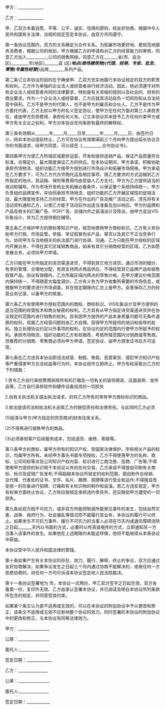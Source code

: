
 


甲方：_____________


乙方：_____________


甲、乙双方本着自愿、平等、公平、诚实、信用的原则，经友好协商，根据中华人民共和国有关法律、法规的规定签定本协议，由双方共同遵守。


第一条协议范围内，双方的关系确定为合作关系。为拓展市场更好地、更规范地服务消费者，根据公司的规划，甲方根据乙方的申请和对乙方的经营能力的审核，同意乙方加入___________公司的销售网络。同意乙方在_______省(市、自治区)_________市(地区)_______县 (区)_______地点(商场建筑物)(代理、经销、专卖、批发、零售)专属性经营(_______)品牌________系列产品。


第二条订立本协议的目的在于确保甲、乙双方忠实地履行本协议规定的双方的职责和权利。乙方作为单独的企业法人或经营者进行经济活动。因此，他必须遵守对所有企业法人或经营者共同的法律要求，特别是有关资格的规则以及社会的、财务的商业要求。作为一个企业法人或经营者，乙方应就其活动自负一切风险和从合法经营中获利。乙方不是甲方的代理人，也不是甲方的雇员和合伙人。乙方不是作为甲方委托代表，乙方无权以甲方的名义签定协议，使甲方在任何方面对第三人承担责任，或由甲方负担费用，承担任何义务。订立本协议并未授予乙方任何约束甲方或甲方有关企业之权利，甲方对本协议任何条款有最终的解释权。


第三条有效期从_______年_____月_____日至_______年_____月_____日，由签约日计。除非本协议提前终止，乙方可在协议有效期满前三个月向甲方提出延长协议合作的书面请求，经甲方同意，可以续签《__________合作协议书》。


第四条甲方为使乙方所辖区域更好运营，开发和提供适销产品，保证产品质量符合标准，合理定价，最大限度保证乙方的供应。在本协议期间，甲方承诺，积极协助承担市场物流、组织功能乙方按甲方规划进行市场设计和拓展市场网络。甲方承诺在乙方要求下，可为乙方代办货物托运及相应事项，用乙方要求的方式运输到乙方所指定的地点，其运输、保险等费用均由受益人乙方支付。甲方为乙方提供适当的培训和辅导。作为市场开发和业务拓展必备条件，以保证整个系统持续统一。甲方负责组织品牌宣传，并协同承担市场物流、组织功能的乙方开展区域性的促销活动，最大限度地支持乙方的经营。甲方在作出的广告及推广活动之前，须先将有关活动资料通知乙方，以使乙方能于活动前作出适当准备及加以响应。甲方的品牌和产品及相关的灯箱广告、POP广告、店铺内外之装潢设计及陈设，由甲方定出VIS 形象设计，并为乙方提供相应辅导。


第五条乙方保护甲方的商标等知识产权，规范地使用甲方商标标识。乙方有义务协助甲方打假、市场监管。举报、举证假冒伪劣产品、窜货以及其它不正当竞争行为。协同甲方与当地相关的执法部门进行协调、沟通。乙方只能在甲方授权的区域内开展业务，不得在其它区域销售商品，如未有其它分销商经营的区域，乙方如愿发展业务，必须向甲方申请。


乙方只能在甲方所指定的进货渠道进货，不得到其它地方进货。通过市场的细分、有序的管理、合理地分配，有效支持网点商品供应，不得经营其它品牌产品和销售假冒产品。协议有效期内，乙方所属区域内网点的零售价格，在甲方建议价格范围内保持统一，不得随意大幅度调价。乙方有义务为甲方收集所需要的市场信息，或根据甲方的要求进行市场调查，并在规定期限内汇总上报甲方。妥善保存乙方的经营业务记录，以备甲方的核查。


第六条乙方有使用甲方授权范围内的商标、商标标识、VIS形象设计及甲方提供的适当范围的经营技术和商业秘密的权利。乙方具有从甲方指定进货渠道进货并在协议规定的范围内进行销售的权利。具有因甲方提供的产品本身质量问题可无条件退换的权利，但属乙方经营问题则由乙方自理。获得甲方所提供的培训和指导的权利。独立处理协议约定以外事项的权利。在协议约定的范围内行使甲方所赋予的权利。承担市场物流、组织功能的乙方有权推荐、考核所辖范围内分销商或零售商。但推荐的分销商、零售商必须向甲方申请，签定协议、由甲方颁发证书后方可运营。


第七条在乙方违背本协议即违法经营、制假、售假、恶意窜货、侵犯甲方知识产权等严重侵害甲方合法权益等行为时，本协议视作立即终止。甲方有权采取对乙方的下列措施：


1.责令乙方自行承担费用拆除所有的灯箱及一切有关的装饰用具、店面装修、宣传品等。乙方自行承担软件和硬件设备投资的一切损失


2.向有关执法机关提出执法请求，封存乙方所有的带有甲方商标标识的商品。


3.依法提请司法和执法机关追索乙方的赔偿责任和法律责任。与此同时乙方必须


(1)结清与甲方(甲方指定的供货商)的财务往来关系。


(2)不得再进行销售甲方的商品。


(3)必须承担客户后续服务成本，包括退货、维修、索赔等。


第八条甲方的商标，属甲方所有的知识产权，受国家法律保护。所有相关产品的标识，均属甲方所有。未经甲方事先书面专项授权，乙方不得使用甲方的名称、商标、公司司标等涉及公司知识产权内容、标识进行工商注册、招商、广告等;不得使用甲方提供的标识用于本协议以外的任何交易。乙方承诺不得擅自印刷有关商标、标识及促销广告发布;不得超越本协议所规定的权利范围，擅自制作总经销、总代理、代表处的证书、文件、名片、搁牌、铜牌等进行营业和运作;不得擅自改变统一的形象进行招牌、灯箱和有关标识物的制作和装潢。若乙方违反规定，甲方有权单方面终止协议，乙方除应按规定承担违约责任外，还应赔偿甲方遭受的一切损失。


第九条如双方因不可抗力，或非双方所能控制或所能预见事件的发生，包括自然灾害、战争、政府行为、社会骚乱等情况而不能履行其业务，本协议的履行可以终止。如果发生不可抗力事件，援引不可抗力的当事人必须在15天内或通讯障碍消除之日起_______天内以书面的方式，必要时以传真或电传的方式，立即通知另一方当事人该事件的发生。如果他在上述期限内未能这样做，他将不能继续从本条协议中获益。


本协议受中华人民共和国法律的管辖。


第十条如果产生有关本协议的存在、效力、履行、解释、终止的争议，双方应通过友好协商解决，如果争议发生之日起三个月内通过协商不能解决的，或者任何一方拒绝协商的，则任何一方均可诉请本协议签定地人民法院裁决。


第十一条协议签署地为 市。本协议一式两份，甲乙双方签字之日起生效。双方各备案一份，复印件无效。乙方兹承认签署本协议，并已阅读及明白本协议所列条款所包含的规定，并同意受其约束。


如果某个条文认为是不适用或无效的，可以在本协议的附加协议中予以更改和修正，该条文不适用或无效不应影响整个协议的效力。同时签署的本协议的附加协议中的更改和修正，与本协议有同等法律效力。


甲方：________________


公章：________________


委托人:_______________


签定日期：_____________


乙方：_______________


公章：________________


委托人:_______________


签定日期：____________
 


 

 
 
 
 
 
  


  
 

  


  


  
 
 
 
 

